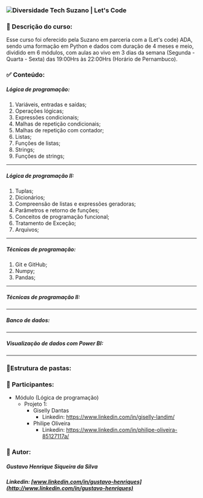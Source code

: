 ### <img src="https://lc-public-assets.s3.sa-east-1.amazonaws.com/images/processos-seletivos/suzano-diversidade-tech/thumb-metatag.png" alt="Diversidade Tech Suzano | Let's Code"  /> 

### :page_facing_up: Descrição do curso:

Esse curso foi oferecido pela Suzano em parceria com a (Let's code) ADA, sendo uma formação em Python e dados com duração de 4 meses e meio, dividido em 6 módulos, com aulas ao vivo em 3 dias da semana (Segunda - Quarta - Sexta) das 19:00Hrs às 22:00Hrs (Horário de Pernambuco). 

### :white_check_mark: Conteúdo:



##### Lógica de programação:                                                

1. Variáveis, entradas e saídas;                                        
2. Operações lógicas;                                                          
3. Expressões condicionais;
4. Malhas de repetição condicionais;                               
5. Malhas de repetição com contador;                           
6. Listas;                                                                                
7. Funções de listas;                                                          
8. Strings;                                                                             
9. Funções de strings;



_____

##### Lógica de programação II:

1. Tuplas; 
2. Dicionários;
3. Compreensão de listas e expressões geradoras;
4. Parâmetros e retorno de funções;
5. Conceitos de programação funcional; 
6. Tratamento de Exceção; 
7. Arquivos; 

_____

##### Técnicas de programação:											

1. Git e GitHub; 
2. Numpy; 
3. Pandas;

_____

##### Técnicas de programação II: 

_____

##### Banco de dados: 															 

____

##### Visualização de dados com Power BI:

_____



###  :file_folder:Estrutura de pastas:





### :busts_in_silhouette: Participantes:

- Módulo (Lógica de programação)
  - Projeto 1: 
    - Giselly Dantas
      - Linkedin: https://www.linkedin.com/in/giselly-landim/
    - Philipe Oliveira
      - Linkedin: https://www.linkedin.com/in/philipe-oliveira-85127117a/

### 👨 Autor:

##### Gustavo Henrique Siqueira da Silva

##### Linkedin: [www.linkedin.com/in/gustavo-henriques](http://www.linkedin.com/in/gustavo-henriques)